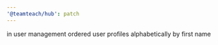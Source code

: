 ```yaml
---
'@teamteach/hub': patch
---
```


in user management ordered user profiles alphabetically by first name
